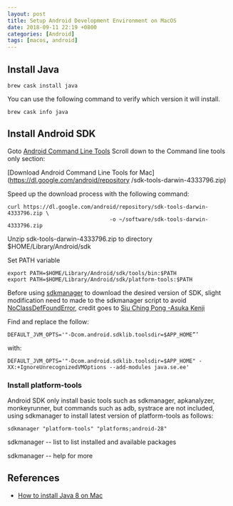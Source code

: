 ```yaml
---
layout: post
title: Setup Android Development Environment on MacOS
date: 2018-09-11 22:19 +0800
categories: [Android]
tags: [macos, android]
---
```


## Install Java

``` shell
brew cask install java
```

You can use the following command to verify which version it will install.
```shell
brew cask info java
```

## Install Android SDK

Goto [Android Command Line Tools](https://developer.android.com/studio/)
Scroll down to the Command line tools only section:

[Download Android Command Line Tools for Mac](https://dl.google.com/android/repository
/sdk-tools-darwin-4333796.zip)

Speed up the download process with the following command:
```shell
curl https://dl.google.com/android/repository/sdk-tools-darwin-4333796.zip \
                                -o ~/software/sdk-tools-darwin-4333796.zip
```

Unzip sdk-tools-darwin-4333796.zip to directory $HOME/Library/Android/sdk

Set PATH variable
```
export PATH=$HOME/Library/Android/sdk/tools/bin:$PATH
export PATH=$HOME/Library/Android/sdk/platform-tools:$PATH
```

Before using [sdkmanager](https://developer.android.com/studio/command-line/sdkmanager)
to download the desired version of SDK, slight modification need to made to the sdkmanager
script to avoid [NoClassDefFoundError](https://stackoverflow.com/a/47150411/5411817),
credit goes to [Siu Ching Pong -Asuka Kenji](https://stackoverflow.com/users/142239/siu-ching-pong-asuka-kenji)

Find and replace the follow:
```shell
DEFAULT_JVM_OPTS='"-Dcom.android.sdklib.toolsdir=$APP_HOME”’
```
with:
```shell
DEFAULT_JVM_OPTS='"-Dcom.android.sdklib.toolsdir=$APP_HOME" -XX:+IgnoreUnrecognizedVMOptions --add-modules java.se.ee'
```

### Install platform-tools
Android SDK only install basic tools such as sdkmanager, apkanalyzer, monkeyrunner,
but commands such as adb, systrace are not included, using sdkmanager to install
latest version of platform-tools as follows:
```shell
sdkmanager "platform-tools" "platforms;android-28"
```

sdkmanager -- list to list installed and available packages

sdkmanager -- help for more

## References
- [How to install Java 8 on Mac](https://stackoverflow.com/questions/24342886/how-to-install-java-8-on-mac)
